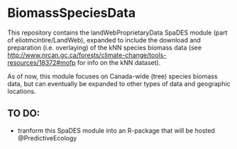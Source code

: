 # BiomassSpeciesData

This repository contains the landWebProprietaryData SpaDES module (part of eliotmcintire/LandWeb), expanded to include the download and preparation (i.e. overlaying) of the kNN species biomass data (see http://www.nrcan.gc.ca/forests/climate-change/tools-resources/18372#mofp for info on the kNN dataset).

As of now, this module focuses on Canada-wide (tree) species biomass data, but can eventually be expanded to other types of data and geographic locations.

## TO DO:
* tranform this SpaDES module into an R-package that will be hosted @PredictiveEcology
